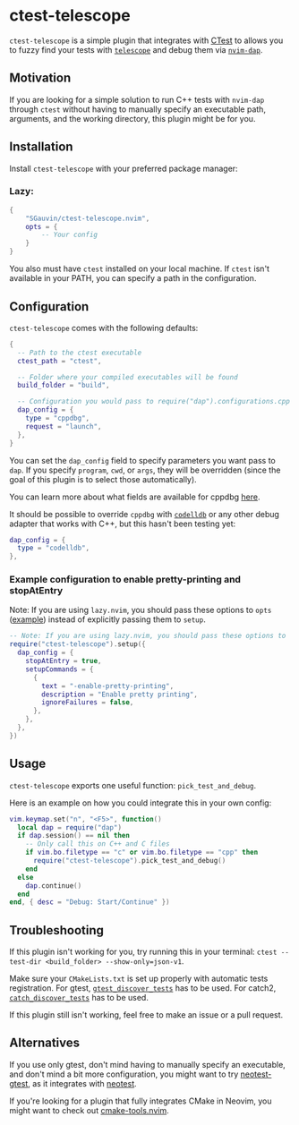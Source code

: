 # ctest-telescope

`ctest-telescope` is a simple plugin that integrates with [CTest](https://cmake.org/cmake/help/book/mastering-cmake/chapter/Testing%20With%20CMake%20and%20CTest.html) to allows you to fuzzy find your tests with [`telescope`](https://github.com/nvim-telescope/telescope.nvim) and debug them via [`nvim-dap`](https://github.com/mfussenegger/nvim-dap).

## Motivation

If you are looking for a simple solution to run C++ tests with `nvim-dap` through `ctest` without having to manually specify an executable path, arguments, and the working directory, this plugin might be for you.

## Installation

Install `ctest-telescope` with your preferred package manager:

### Lazy:

```lua
{
    "SGauvin/ctest-telescope.nvim",
    opts = {
        -- Your config
    }
}
```

You also must have `ctest` installed on your local machine. If `ctest` isn't available in your PATH, you can specify a path in the configuration.

## Configuration

`ctest-telescope` comes with the following defaults:

```lua
{
  -- Path to the ctest executable
  ctest_path = "ctest",

  -- Folder where your compiled executables will be found
  build_folder = "build",

  -- Configuration you would pass to require("dap").configurations.cpp
  dap_config = {
    type = "cppdbg",
    request = "launch",
  },
}
```

You can set the `dap_config` field to specify parameters you want pass to `dap`.
If you specify `program`, `cwd`, or `args`, they will be overridden (since the goal of this plugin is to select those automatically).

You can learn more about what fields are available for cppdbg [here](https://github.com/mfussenegger/nvim-dap/wiki/C-C---Rust-(gdb-via--vscode-cpptools)#configuration).

It should be possible to override `cppdbg` with [`codelldb`](https://github.com/mfussenegger/nvim-dap/wiki/C-C---Rust-(via--codelldb)) or any other debug adapter that works with C++, but this hasn't been testing yet:

```lua
dap_config = {
  type = "codelldb",
},
```

### Example configuration to enable pretty-printing and stopAtEntry

Note: If you are using `lazy.nvim`, you should pass these options to `opts` ([example](https://github.com/SGauvin/ctest-telescope.nvim?tab=readme-ov-file#lazy)) instead of explicitly passing them to `setup`.
```lua
-- Note: If you are using lazy.nvim, you should pass these options to 
require("ctest-telescope").setup({
  dap_config = {
    stopAtEntry = true,
    setupCommands = {
      {
        text = "-enable-pretty-printing",
        description = "Enable pretty printing",
        ignoreFailures = false,
      },
    },
  },
})
```

## Usage

`ctest-telescope` exports one useful function: `pick_test_and_debug`.

Here is an example on how you could integrate this in your own config:
```lua
vim.keymap.set("n", "<F5>", function()
  local dap = require("dap")
  if dap.session() == nil then
    -- Only call this on C++ and C files
    if vim.bo.filetype == "c" or vim.bo.filetype == "cpp" then
      require("ctest-telescope").pick_test_and_debug()
    end
  else
    dap.continue()
  end
end, { desc = "Debug: Start/Continue" })
```

## Troubleshooting

If this plugin isn't working for you, try running this in your terminal: `ctest --test-dir <build_folder> --show-only=json-v1`.

Make sure your `CMakeLists.txt` is set up properly with automatic tests registration.
For gtest, [`gtest_discover_tests`](https://cmake.org/cmake/help/latest/module/GoogleTest.html#command:gtest_discover_tests) has to be used.
For catch2, [`catch_discover_tests`](https://github.com/catchorg/Catch2/blob/devel/docs/cmake-integration.md#automatic-test-registration) has to be used.

If this plugin still isn't working, feel free to make an issue or a pull request.

## Alternatives

If you use only gtest, don't mind having to manually specify an executable, and don't mind a bit more configuration, you might want to try [neotest-gtest](https://github.com/alfaix/neotest-gtest), as it integrates with [neotest](https://github.com/nvim-neotest/neotest).

If you're looking for a plugin that fully integrates CMake in Neovim, you might want to check out [cmake-tools.nvim](https://github.com/Civitasv/cmake-tools.nvim).
